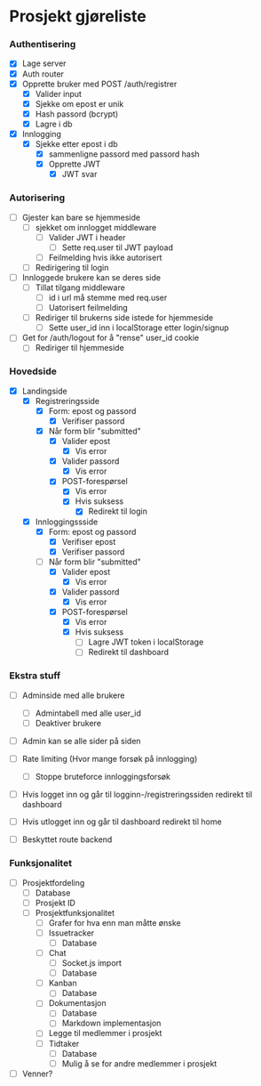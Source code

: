 # Prosjekt gjøreliste

### Authentisering
* [x] Lage server
* [x] Auth router
* [x] Opprette bruker med POST /auth/registrer
    * [x] Valider input
    * [x] Sjekke om epost er unik
    * [x] Hash passord (bcrypt)
    * [x] Lagre i db
* [x] Innlogging
    * [x] Sjekke etter epost i db
        * [x] sammenligne passord med passord hash
        * [x] Opprette JWT
            * [x] JWT svar
            
### Autorisering
* [ ] Gjester kan bare se hjemmeside
    * [ ] sjekket om innlogget middleware
        * [ ] Valider JWT i header
            * [ ] Sette req.user til JWT payload
        * [ ] Feilmelding hvis ikke autorisert
    * [ ] Redirigering til login
* [ ] Innloggede brukere kan se deres side
    * [ ] Tillat tilgang middleware
        * [ ] id i url må stemme med req.user
        * [ ] Uatorisert feilmelding
    * [ ] Rediriger til brukerns side istede for hjemmeside 
        * [ ] Sette user_id inn i localStorage etter login/signup
* [ ] Get for /auth/logout for å "rense" user_id cookie
    * [ ] Rediriger til hjemmeside
    
### Hovedside
* [x] Landingside
    * [x] Registreringsside
        * [x] Form: epost og passord
            * [x] Verifiser passord
        * [x] Når form blir "submitted"
            * [x] Valider epost
                * [x] Vis error
            * [x] Valider passord
                * [x] Vis error
            * [x] POST-forespørsel
                * [x] Vis error
                * [x] Hvis suksess
                    * [x] Redirekt til login
    * [x] Innloggingssside
        * [x] Form: epost og passord
            * [x] Verifiser epost
            * [x] Verifiser passord
        * [ ] Når form blir "submitted"
            * [x] Valider epost
                * [x] Vis error
            * [x] Valider passord
                * [x] Vis error
            * [x] POST-forespørsel
                * [x] Vis error
                * [x] Hvis suksess
                    * [ ] Lagre JWT token i localStorage
                    * [ ] Redirekt til dashboard

### Ekstra stuff
* [ ] Adminside med alle brukere
    * [ ] Admintabell med alle user_id
    * [ ] Deaktiver brukere
* [ ] Admin kan se alle sider på siden
* [ ] Rate limiting (Hvor mange forsøk på innlogging)
    * [ ] Stoppe bruteforce innloggingsforsøk
* [ ] Hvis logget inn og går til logginn-/registreringssiden redirekt til dashboard
* [ ] Hvis utlogget inn og går til dashboard redirekt til home
* [ ] Beskyttet route backend



### Funksjonalitet
* [ ] Prosjektfordeling
    * [ ] Database
    * [ ] Prosjekt ID
    * [ ] Prosjektfunksjonalitet
        * [ ] Grafer for hva enn man måtte ønske
        * [ ] Issuetracker
            * [ ] Database
        * [ ] Chat
            * [ ] Socket.js import
            * [ ] Database
        * [ ] Kanban
            * [ ] Database
        * [ ] Dokumentasjon
            * [ ] Database
            * [ ] Markdown implementasjon
        * [ ] Legge til medlemmer i prosjekt
        * [ ] Tidtaker
            * [ ] Database
            * [ ] Mulig å se for andre medlemmer i prosjekt
* [ ] Venner?
